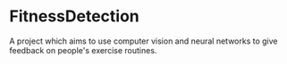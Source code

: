 # FitnessDetection

A project which aims to use computer vision and neural networks to give feedback on people's exercise routines. 
